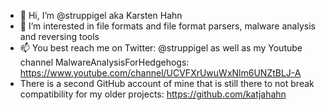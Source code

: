 - 👋 Hi, I’m @struppigel aka Karsten Hahn
- 👀 I’m interested in file formats and file format parsers, malware analysis and reversing tools
- 📫 You best reach me on Twitter: @struppigel as well as my Youtube channel MalwareAnalysisForHedgehogs: https://www.youtube.com/channel/UCVFXrUwuWxNlm6UNZtBLJ-A
- There is a second GitHub account of mine that is still there to not break compatibility for my older projects: https://github.com/katjahahn

<!---
struppigel/struppigel is a ✨ special ✨ repository because its `README.md` (this file) appears on your GitHub profile.
You can click the Preview link to take a look at your changes.
--->

